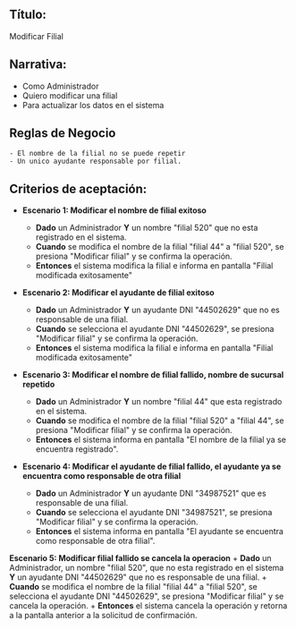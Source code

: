 ## Título:
Modificar Filial

## Narrativa:
- Como Administrador
- Quiero modificar una filial
- Para actualizar los datos en el sistema

## Reglas de Negocio
    - El nombre de la filial no se puede repetir
    - Un unico ayudante responsable por filial.
## Criterios de aceptación:
- **Escenario 1: Modificar el nombre de filial exitoso**
    + **Dado** un Administrador **Y** un nombre "filial 520" que no esta registrado en el sistema. 
    + **Cuando** se modifica el nombre de la filial "filial 44" a "filial 520", se presiona "Modificar filial" y se confirma la operación.
    + **Entonces** el sistema modifica la filial e informa en pantalla "Filial modificada exitosamente"

- **Escenario 2: Modificar el ayudante de filial exitoso**
    + **Dado** un Administrador **Y** un ayudante DNI "44502629" que no es responsable de una filial. 
    + **Cuando** se selecciona el ayudante DNI "44502629", se presiona "Modificar filial" y se confirma la operación.
    + **Entonces** el sistema modifica la filial e informa en pantalla "Filial modificada exitosamente"

- **Escenario 3: Modificar el nombre de filial fallido, nombre de sucursal repetido**
    + **Dado** un Administrador **Y** un nombre "filial 44" que esta registrado en el sistema.
    + **Cuando** se modifica el nombre de la filial "filial 520" a "filial 44", se presiona "Modificar filial" y se confirma la operación.
    + **Entonces** el sistema informa en pantalla "El nombre de la filial ya se encuentra registrado".

- **Escenario 4: Modificar el ayudante de filial fallido, el ayudante ya se encuentra como responsable de otra filial**
    + **Dado** un Administrador **Y** un ayudante DNI "34987521" que es responsable de una filial. 
    + **Cuando** se selecciona el ayudante DNI "34987521", se presiona "Modificar filial" y se confirma la operación.
    + **Entonces** el sistema informa en pantalla "El ayudante se encuentra como responsable de otra filial".

**Escenario 5: Modificar filial fallido se cancela la operacion**
    + **Dado** un Administrador, un nombre "filial 520", que no esta registrado en el sistema **Y** un ayudante DNI "44502629" que no es responsable de una filial.
    + **Cuando** se modifica el nombre de la filial "filial 44" a "filial 520", se selecciona el ayudante DNI "44502629", se presiona "Modificar filial" y se cancela la operación.
    + **Entonces** el sistema cancela la operación y retorna a la pantalla anterior a la solicitud de confirmación.    